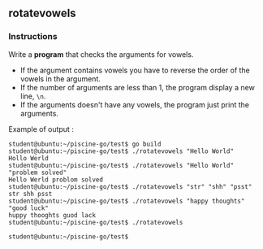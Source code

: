 ## rotatevowels

### Instructions

Write a **program** that checks the arguments for vowels.

- If the argument contains vowels you have to reverse the order of the vowels in the argument.
- If the number of arguments are less than 1, the program display a new line, `\n`.
- If the arguments doesn't have any vowels, the program just print the arguments.

Example of output :

```console
student@ubuntu:~/piscine-go/test$ go build
student@ubuntu:~/piscine-go/test$ ./rotatevowels "Hello World"
Hollo Werld
student@ubuntu:~/piscine-go/test$ ./rotatevowels "Hello World" "problem solved"
Hello Werld problom solved
student@ubuntu:~/piscine-go/test$ ./rotatevowels "str" "shh" "psst"
str shh psst
student@ubuntu:~/piscine-go/test$ ./rotatevowels "happy thoughts" "good luck"
huppy thooghts guod lack
student@ubuntu:~/piscine-go/test$ ./rotatevowels

student@ubuntu:~/piscine-go/test$
```
